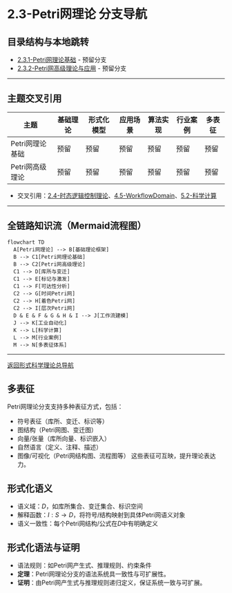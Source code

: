 # 2.3-Petri网理论 分支导航

## 目录结构与本地跳转

- [2.3.1-Petri网理论基础](2.3.1-Petri网理论基础.md) - 预留分支
- [2.3.2-Petri网高级理论与应用](2.3.2-Petri网高级理论与应用.md) - 预留分支

---

## 主题交叉引用

| 主题      | 基础理论 | 形式化模型 | 应用场景 | 算法实现 | 行业案例 | 多表征 |
|-----------|----------|------------|----------|----------|----------|--------|
| Petri网理论基础| 预留   | 预留       | 预留     | 预留     | 预留     | 预留   |
| Petri网高级理论| 预留   | 预留       | 预留     | 预留     | 预留     | 预留   |

- 交叉引用：[2.4-时态逻辑控制理论](../2.4-时态逻辑控制理论/README.md)、[4.5-WorkflowDomain](../../../4-软件架构与工程/4.5-WorkflowDomain/README.md)、[5.2-科学计算](../../../5-行业应用与场景/5.2-科学计算/README.md)

---

## 全链路知识流（Mermaid流程图）

```mermaid
flowchart TD
  A[Petri网理论] --> B[基础理论框架]
  B --> C1[Petri网理论基础]
  B --> C2[Petri网高级理论]
  C1 --> D[库所与变迁]
  C1 --> E[标记与激发]
  C1 --> F[可达性分析]
  C2 --> G[时间Petri网]
  C2 --> H[着色Petri网]
  C2 --> I[层次Petri网]
  D & E & F & G & H & I --> J[工作流建模]
  J --> K[工业自动化]
  K --> L[科学计算]
  L --> M[行业案例]
  M --> N[多表征体系]
```

---

[返回形式科学理论总导航](../README.md)

## 多表征

Petri网理论分支支持多种表征方式，包括：

- 符号表征（库所、变迁、标识等）
- 图结构（Petri网图、变迁图）
- 向量/张量（库所向量、标识嵌入）
- 自然语言（定义、注释、描述）
- 图像/可视化（Petri网结构图、流程图等）
这些表征可互映，提升理论表达力。

## 形式化语义

- 语义域：$D$，如库所集合、变迁集合、标识空间
- 解释函数：$I: S \to D$，将符号/结构映射到具体Petri网语义对象
- 语义一致性：每个Petri网结构/公式在$D$中有明确定义

## 形式化语法与证明

- 语法规则：如Petri网产生式、推理规则、约束条件
- **定理**：Petri网理论分支的语法系统具一致性与可扩展性。
- **证明**：由Petri网产生式与推理规则递归定义，保证系统一致与可扩展。
